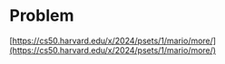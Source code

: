 # Problem
[https://cs50.harvard.edu/x/2024/psets/1/mario/more/](https://cs50.harvard.edu/x/2024/psets/1/mario/more/)
